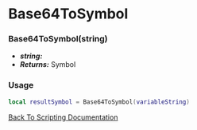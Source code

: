 # Base64ToSymbol

### Base64ToSymbol(string)
- ***string:*** 
- ***Returns:*** Symbol

### Usage

```Lua
local resultSymbol = Base64ToSymbol(variableString)
```


[Back To Scripting Documentation](../README.md)
